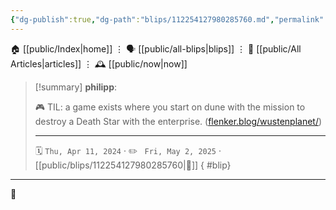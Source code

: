 ```yaml
---
{"dg-publish":true,"dg-path":"blips/112254127980285760.md","permalink":"/blips/112254127980285760/","title":"philipp on mastodon @ 2024-04-11"}
---
```



<div class="transclusion internal-embed is-loaded"><div class="markdown-embed">




🏠 [[public/Index\|home]]  ⋮ 🗣️ [[public/all-blips\|blips]] ⋮  📝 [[public/All Articles\|articles]]  ⋮ 🕰️ [[public/now\|now]]


</div></div>


> [!summary] **philipp**:
>
> 🎮 TIL: a game exists where you start on dune with the mission to destroy a Death Star with the enterprise.  ([flenker.blog/wustenplanet/](https://flenker.blog/wustenplanet/))
> - - -
>
> 🗓️ <code>Thu, Apr 11, 2024</code>  · ✏️ <code> Fri, May 2, 2025</code>  · [[public/blips/112254127980285760\|🔗]]
{ #blip}


- - -

 👾
